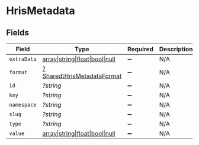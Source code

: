 # HrisMetadata


## Fields

| Field                                                                        | Type                                                                         | Required                                                                     | Description                                                                  |
| ---------------------------------------------------------------------------- | ---------------------------------------------------------------------------- | ---------------------------------------------------------------------------- | ---------------------------------------------------------------------------- |
| `extraData`                                                                  | [array\|string\|float\|bool\|null](../../Models/Shared/HrisMetadataExtraData.md) | :heavy_minus_sign:                                                           | N/A                                                                          |
| `format`                                                                     | [?Shared\HrisMetadataFormat](../../Models/Shared/HrisMetadataFormat.md)      | :heavy_minus_sign:                                                           | N/A                                                                          |
| `id`                                                                         | *?string*                                                                    | :heavy_minus_sign:                                                           | N/A                                                                          |
| `key`                                                                        | *?string*                                                                    | :heavy_minus_sign:                                                           | N/A                                                                          |
| `namespace`                                                                  | *?string*                                                                    | :heavy_minus_sign:                                                           | N/A                                                                          |
| `slug`                                                                       | *?string*                                                                    | :heavy_minus_sign:                                                           | N/A                                                                          |
| `type`                                                                       | *?string*                                                                    | :heavy_minus_sign:                                                           | N/A                                                                          |
| `value`                                                                      | [array\|string\|float\|bool\|null](../../Models/Shared/HrisMetadataValue.md) | :heavy_minus_sign:                                                           | N/A                                                                          |